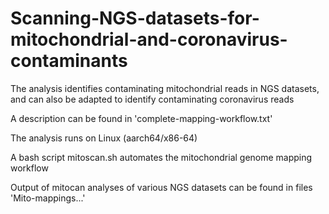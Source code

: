 # Scanning-NGS-datasets-for-mitochondrial-and-coronavirus-contaminants

The analysis identifies contaminating mitochondrial reads in NGS datasets, and can also be adapted to identify contaminating coronavirus reads

A description can be found in 'complete-mapping-workflow.txt'

The analysis runs on Linux (aarch64/x86-64)

A bash script mitoscan.sh automates the mitochondrial genome mapping workflow

Output of mitocan analyses of various NGS datasets can be found in files 'Mito-mappings...'
